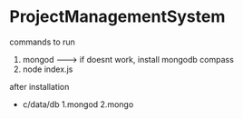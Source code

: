 # ProjectManagementSystem
commands to run



1. mongod ---> if doesnt work,  install mongodb compass
2. node index.js

after installation
* c/data/db
1.mongod
2.mongo
